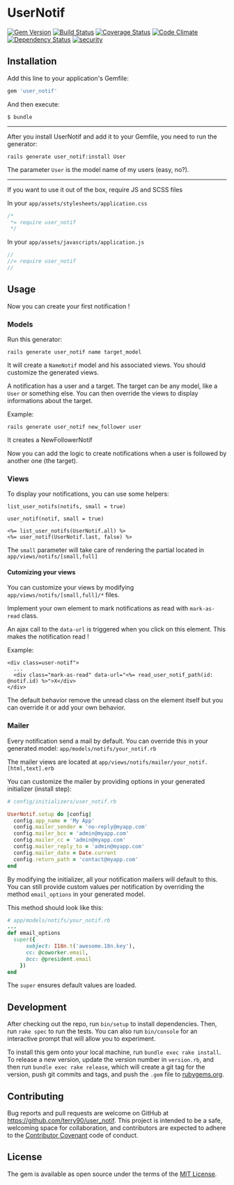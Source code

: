 # UserNotif

[![Gem Version](https://badge.fury.io/rb/user_notif.svg)](https://badge.fury.io/rb/user_notif)
[![Build Status](https://travis-ci.org/terry90/user_notif.svg?branch=master)](https://travis-ci.org/terry90/user_notif)
[![Coverage Status](https://coveralls.io/repos/github/terry90/user_notif/badge.svg?branch=master)](https://coveralls.io/github/terry90/user_notif?branch=master)
[![Code Climate](https://codeclimate.com/github/terry90/user_notif/badges/gpa.svg)](https://codeclimate.com/github/terry90/user_notif)
[![Dependency Status](https://gemnasium.com/badges/github.com/terry90/user_notif.svg)](https://gemnasium.com/github.com/terry90/user_notif)
[![security](https://hakiri.io/github/terry90/user_notif/master.svg)](https://hakiri.io/github/terry90/user_notif/master)

## Installation

Add this line to your application's Gemfile:

```ruby
gem 'user_notif'
```

And then execute:

    $ bundle


---


After you install UserNotif and add it to your Gemfile, you need to run the generator:

`rails generate user_notif:install User`

The parameter `User` is the model name of my users (easy, no?).


---


If you want to use it out of the box, require JS and SCSS files

In your `app/assets/stylesheets/application.css`

```css
/*
 *= require user_notif
 */
```

In your `app/assets/javascripts/application.js`

```js
//
//= require user_notif
//
```

## Usage

Now you can create your first notification !

### Models

Run this generator:

`rails generate user_notif name target_model`

It will create a `NameNotif` model and his associated views. You should customize the generated views.

A notification has a user and a target. The target can be any model, like a `User` or something else.
You can then override the views to display informations about the target.

Example:

`rails generate user_notif new_follower user`

It creates a NewFollowerNotif

Now you can add the logic to create notifications when a user is followed by another one (the target).

### Views

To display your notifications, you can use some helpers:

`list_user_notifs(notifs, small = true)`

`user_notif(notif, small = true)`

```erb
<%= list_user_notifs(UserNotif.all) %>
<%= user_notif(UserNotif.last, false) %>
```

The `small` parameter will take care of rendering the partial located in `app/views/notifs/[small,full]`


#### Cutomizing your views

You can customize your views by modifying `app/views/notifs/[small,full]/*` files.

Implement your own element to mark notifications as read with `mark-as-read` class.

An ajax call to the `data-url` is triggered when you click on this element. This makes the notification read !

Example:

```erb
<div class=user-notif">
  ...
  <div class="mark-as-read" data-url="<%= read_user_notif_path(id: @notif.id) %>">X</div>
</div>
```

The default behavior remove the unread class on the element itself but you can override it or add your own behavior.

### Mailer

Every notification send a mail by default.
You can override this in your generated model: `app/models/notifs/your_notif.rb`

The mailer views are located at `app/views/notifs/mailer/your_notif.[html,text].erb`

You can customize the mailer by providing options in your generated initializer (install step):

```ruby
# config/initializers/user_notif.rb

UserNotif.setup do |config|
  config.app_name = 'My App'
  config.mailer_sender = 'no-reply@myapp.com'
  config.mailer_bcc = 'admin@myapp.com'
  config.mailer_cc = 'admin@myapp.com'
  config.mailer_reply_to = 'admin@myapp.com'
  config.mailer_date = Date.current
  config.return_path = 'contact@myapp.com'
end
```

By modifying the initializer, all your notification mailers will default to this.
You can still provide custom values per notification by overriding the method `email_options` in your generated model.

This method should look like this:

```ruby
# app/models/notifs/your_notif.rb
...
def email_options
  super({
      subject: I18n.t('awesome.18n.key'),
      cc: @coworker.email,
      bcc: @president.email
    })
end
```

The `super` ensures default values are loaded.

## Development

After checking out the repo, run `bin/setup` to install dependencies. Then, run `rake spec` to run the tests. You can also run `bin/console` for an interactive prompt that will allow you to experiment.

To install this gem onto your local machine, run `bundle exec rake install`. To release a new version, update the version number in `version.rb`, and then run `bundle exec rake release`, which will create a git tag for the version, push git commits and tags, and push the `.gem` file to [rubygems.org](https://rubygems.org).

## Contributing

Bug reports and pull requests are welcome on GitHub at https://github.com/terry90/user_notif. This project is intended to be a safe, welcoming space for collaboration, and contributors are expected to adhere to the [Contributor Covenant](http://contributor-covenant.org) code of conduct.

## License

The gem is available as open source under the terms of the [MIT License](http://opensource.org/licenses/MIT).

